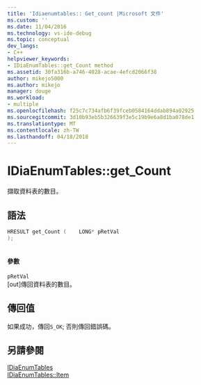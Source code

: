 ```yaml
---
title: 'Idiaenumtables:: Get_count |Microsoft 文件'
ms.custom: ''
ms.date: 11/04/2016
ms.technology: vs-ide-debug
ms.topic: conceptual
dev_langs:
- C++
helpviewer_keywords:
- IDiaEnumTables::get_Count method
ms.assetid: 30fa316b-a746-4028-acae-4efcd2066f38
author: mikejo5000
ms.author: mikejo
manager: douge
ms.workload:
- multiple
ms.openlocfilehash: f25c7c734afb6f39fceb0584164ddab894a02925
ms.sourcegitcommit: 3d10b93eb5b326639f3e5c19b9e6a8d1ba078de1
ms.translationtype: MT
ms.contentlocale: zh-TW
ms.lasthandoff: 04/18/2018
---
```

# <a name="idiaenumtablesgetcount"></a>IDiaEnumTables::get_Count
擷取資料表的數目。  
  
## <a name="syntax"></a>語法  
  
```C++  
HRESULT get_Count (    LONG* pRetVal  
);  
  
```  
  
#### <a name="parameters"></a>參數  
 `pRetVal`  
 [out]傳回資料表的數目。  
  
## <a name="return-value"></a>傳回值  
 如果成功，傳回`S_OK`; 否則傳回錯誤碼。  
  
## <a name="see-also"></a>另請參閱  
 [IDiaEnumTables](../../debugger/debug-interface-access/idiaenumtables.md)   
 [IDiaEnumTables::Item](../../debugger/debug-interface-access/idiaenumtables-item.md)